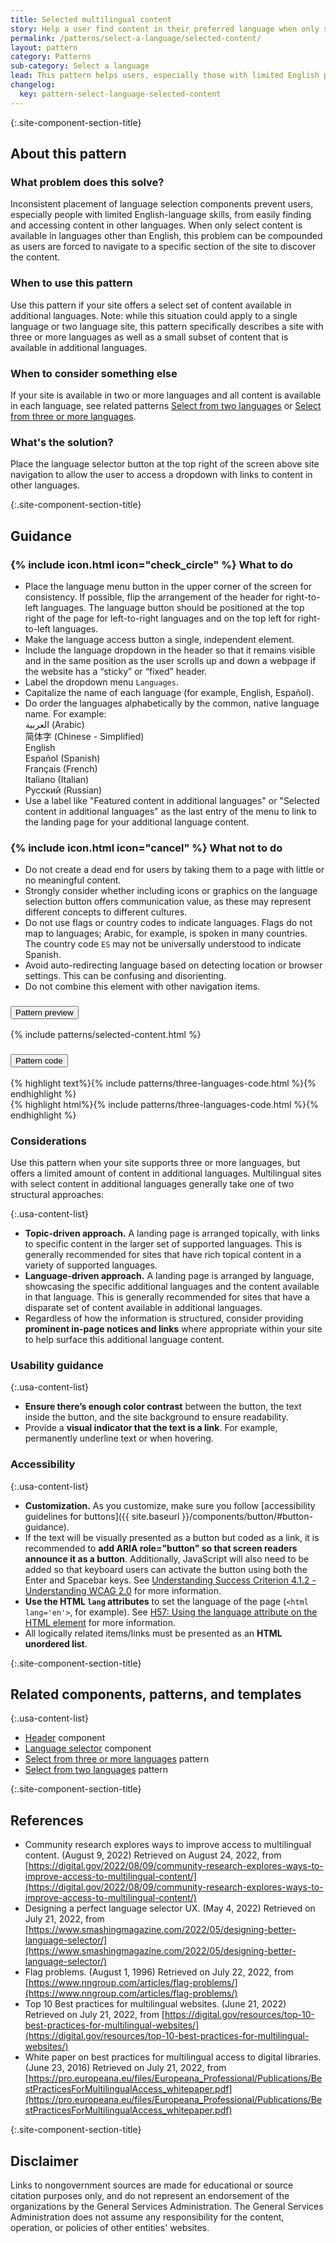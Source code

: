 ```yaml
---
title: Selected multilingual content
story: Help a user find content in their preferred language when only selected content has been translated
permalink: /patterns/select-a-language/selected-content/
layout: pattern
category: Patterns
sub-category: Select a language
lead: This pattern helps users, especially those with limited English proficiency, find content in their preferred language when only selected pieces of content have been translated. For example, the site may be available in several languages, but specific information — fact sheets, overviews, videos, instructions — might be available in additional languages.
changelog:
  key: pattern-select-language-selected-content
---
```


{:.site-component-section-title}
## About this pattern

### What problem does this solve?
Inconsistent placement of language selection components prevent users, especially people with limited English-language skills, from easily finding and accessing content in other languages. When only select content is available in languages other than English, this problem can be compounded as users are forced to navigate to a specific section of the site to discover the content.

### When to use this pattern
Use this pattern if your site offers a select set of content available in additional languages. Note: while this situation could apply to a single language or two language site, this pattern specifically describes a site with three or more languages as well as a small subset of content that is available in additional languages.

### When to consider something else
If your site is available in two or more languages and all content is available in each language, see related patterns <a href="{{ site.baseurl }}/patterns/select-a-language/two-languages/">Select from two languages</a> or <a href="{{ site.baseurl }}/patterns/select-a-language/three-or-more-languages/">Select from three or more languages</a>.

### What's the solution?
Place the language selector button at the top right of the screen above site navigation to allow the user to access a dropdown with links to content in other languages.

{:.site-component-section-title}
## Guidance

<div class="grid-row grid-gap-3">
  <div class="tablet:grid-col">
    <div class="do-dont">
      <div class="do-dont__do">
        <h3 class="do-dont__heading">
          {% include icon.html icon="check_circle" %}
          What to do
        </h3>
        <div class="do-dont__content">
          <ul>
            <li>Place the language menu button in the upper corner of the screen for consistency. If possible, flip the arrangement of the header for right-to-left languages. The language button should be positioned at the top right of the page for left-to-right languages and on the top left for right-to-left languages.</li>
            <li>Make the language access button a single, independent element.</li>
            <li>Include the language dropdown in the header so that it remains visible and in the same position as the user scrolls up and down a webpage if the website has a “sticky” or “fixed” header.</li>
            <li>Label the dropdown menu <code>Languages</code>.</li>
            <li>Capitalize the name of each language (for example, English, Español).</li>
            <li>Do order the languages alphabetically by the common, native language name. For example:<br/>
            <span lang="ar" xml:lang="ar">العربية</span> (Arabic)<br/>
            <span lang="zh" xml:lang="zh">简体字</span> (Chinese - Simplified)<br/>
            <span lang="en" xml:lang="en">English</span><br/>
            <span lang="es" xml:lang="es">Español</span> (Spanish)<br/>
            <span lang="fr" xml:lang="fr">Français</span> (French)<br/>
            <span lang="it" xml:lang="it">Italiano</span> (Italian)<br/>
            <span lang="ru" xml:lang="ru">Pусский</span> (Russian)</li>
            <li>Use a label like "Featured content in additional languages" or "Selected content in additional languages" as the last entry of the menu to link to the landing page for your additional language content.</li>
          </ul>
        </div>
      </div>
    </div>
  </div>
  <div class="tablet:grid-col">
    <div class="do-dont">
      <div class="do-dont__dont">
        <h3 class="do-dont__heading">
          {% include icon.html icon="cancel" %}
          What not to do
        </h3>
        <div class="do-dont__content">
          <ul>
            <li>Do not create a dead end for users by taking them to a page with little or no meaningful content.</li>
            <li>Strongly consider whether including icons or graphics on the language selection button offers communication value, as these may represent different concepts to different cultures.</li>
            <li>Do not use flags or country codes to indicate languages. Flags do not map to languages; Arabic, for example, is spoken in many countries. The country code <code>ES</code> may not be universally understood to indicate Spanish.</li>
            <li>Avoid auto-redirecting language based on detecting location or browser settings. This can be confusing and disorienting.</li>
            <li>Do not combine this element with other navigation items.</li>
          </ul>
        </div>
      </div>
    </div>
  </div>
</div>

<div class="usa-accordion usa-accordion--bordered site-accordion-code site-component-preview margin-top-2">
  <h3 id="pattern-preview" class="usa-accordion__heading site-accordion-heading">
    <button class="usa-accordion__button" aria-controls="accordion-preview" aria-expanded="true">
      Pattern preview
    </button>
  </h3>
  <div id="accordion-preview" class="usa-accordion__content">
    {% include patterns/selected-content.html %}
  </div>
</div>
<div class="usa-accordion usa-accordion--bordered site-accordion-code site-component-preview">
  <h3 id="pattern-code" class="usa-accordion__heading site-accordion-heading">
    <button class="usa-accordion__button" aria-controls="accordion-code" aria-expanded="false">
      Pattern code
    </button>
  </h3>
  <div id="accordion-code" class="usa-accordion__content highlight-code copy-code">
    <div class="usa-sr-only">
      {% highlight text%}{% include patterns/three-languages-code.html %}{% endhighlight %}
    </div>
    {% highlight html%}{% include patterns/three-languages-code.html %}{% endhighlight %}
  </div>
</div>

### Considerations

Use this pattern when your site supports three or more languages, but offers a limited amount of content in additional languages. Multilingual sites with select content in additional languages generally take one of two structural approaches:

{:.usa-content-list}
- <strong>Topic-driven approach.</strong> A landing page is arranged topically, with links to specific content in the larger set of supported languages. This is generally recommended for sites that have rich topical content in a variety of supported languages.
- <strong>Language-driven approach.</strong> A landing page is arranged by language, showcasing the specific additional languages and the content available in that language. This is generally recommended for sites that have a disparate set of content available in additional languages.
- Regardless of how the information is structured, consider providing <strong>prominent in-page notices and links</strong> where appropriate within your site to help surface this additional language content.

### Usability guidance

{:.usa-content-list}
- <strong>Ensure there’s enough color contrast</strong> between the button, the text inside the button, and the site background to ensure readability.
- Provide a <strong>visual indicator that the text is a link</strong>. For example, permanently underline text or when hovering.

### Accessibility

{:.usa-content-list}
- <strong>Customization.</strong> As you customize, make sure you follow [accessibility guidelines for buttons]({{ site.baseurl }}/components/button/#button-guidance).
- If the text will be visually presented as a button but coded as a link, it is recommended to <strong>add ARIA role="button" so that screen readers announce it as a button</strong>. Additionally, JavaScript will also need to be added so that keyboard users can activate the button using both the Enter and Spacebar keys. See [Understanding Success Criterion 4.1.2 - Understanding WCAG 2.0](https://www.w3.org/TR/UNDERSTANDING-WCAG20/ensure-compat-rsv.html) for more information.
- <strong>Use the HTML `lang` attributes</strong> to set the language of the page (`<html lang='en'>`, for example). See [H57: Using the language attribute on the HTML element](https://www.w3.org/WAI/WCAG21/Techniques/html/H57) for more information.
- All logically related items/links must be presented as an <strong>HTML unordered list</strong>.

{:.site-component-section-title}
## Related components, patterns, and templates

{:.usa-content-list}
- <a href="{{ site.baseurl }}/components/header/">Header</a> component
- <a href="{{ site.baseurl }}/components/language-selector/">Language selector</a> component
- <a href="{{ site.baseurl }}/patterns/select-a-language/three-or-more-languages">Select from three or more languages</a> pattern
- <a href="{{ site.baseurl }}/patterns/select-a-language/two-languages">Select from two languages</a> pattern

{:.site-component-section-title}
## References
- Community research explores ways to improve access to multilingual content. (August 9, 2022) Retrieved on August 24, 2022, from [https://digital.gov/2022/08/09/community-research-explores-ways-to-improve-access-to-multilingual-content/](https://digital.gov/2022/08/09/community-research-explores-ways-to-improve-access-to-multilingual-content/)
- Designing a perfect language selector UX. (May 4, 2022) Retrieved on July 21, 2022, from [https://www.smashingmagazine.com/2022/05/designing-better-language-selector/](https://www.smashingmagazine.com/2022/05/designing-better-language-selector/)
- Flag problems. (August 1, 1996) Retrieved on July 22, 2022, from [https://www.nngroup.com/articles/flag-problems/](https://www.nngroup.com/articles/flag-problems/)
- Top 10 Best practices for multilingual websites. (June 21, 2022) Retrieved on July 21, 2022, from [https://digital.gov/resources/top-10-best-practices-for-multilingual-websites/](https://digital.gov/resources/top-10-best-practices-for-multilingual-websites/)
- White paper on best practices for multilingual access to digital libraries. (June 23, 2016) Retrieved on July 21, 2022, from [https://pro.europeana.eu/files/Europeana_Professional/Publications/BestPracticesForMultilingualAccess_whitepaper.pdf](https://pro.europeana.eu/files/Europeana_Professional/Publications/BestPracticesForMultilingualAccess_whitepaper.pdf)

{:.site-component-section-title}
## Disclaimer
Links to nongovernment sources are made for educational or source citation purposes only, and do not represent an endorsement of the organizations by the General Services Administration. The General Services Administration does not assume any responsibility for the content, operation, or policies of other entities' websites.